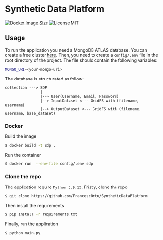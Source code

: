 # Synthetic Data Platform

[![Docker Image Size](https://img.shields.io/docker/image-size/francescortu/sdp?logo=docker)](https://hub.docker.com/r/francescortu/sdp)
![License MIT](https://img.shields.io/github/license/Francesc0rtu/SyntheticDataPlatform)
## Usage
To run the application you need a MongoDB ATLAS database. You can create a free cluster [here](https://www.mongodb.com/cloud/atlas). Then, you need to create a `config/.env` file in the root directory of the project. The file should contain the following variables:
```bash
MONGO_URI=<your-mongo-uri>
```
The database is structurated as follow:
```
collection ---> SDP
                |
                |--> User(Username, Email, Password)
                |--> InputDataset <--- GridFS with (filename, username)
                |--> OutputDataset <--- GridFS with (filename, username, base_dataset)
```
### Docker
Build the image
```bash
$ docker build -t sdp .
```
Run the container
```bash
$ docker run  --env-file config/.env sdp
```


### Clone the repo
The application require `Python 3.9.15`.
Fristly, clone the repo
```bash
$ git clone https://github.com/Francesc0rtu/SyntheticDataPlatform
```
Then install the requirements
```bash
$ pip install -r requirements.txt
```
Finally, run the application
```bash
$ python main.py
```



[contributors-shield]: https://img.shields.io/github/contributors/Francesc0rtu/SyntheticDataPlatform.svg?style=for-the-badge

[contributors-url]: https://github.com/Francesc0rtu/SyntheticDataPlatform/graphs/contributors

[forks-shield]: https://img.shields.io/github/forks/Francesc0rtu/SyntheticDataPlatform.svg?style=for-the-badge

[forks-url]: https://github.com/Francesc0rtu/SyntheticDataPlatform/network/members

[stars-shield]: https://img.shields.io/github/stars/Francesc0rtu/SyntheticDataPlatform.svg?style=for-the-badge

[stars-url]: https://github.com/Francesc0rtu/SyntheticDataPlatform/stargazers

[issues-shield]: https://img.shields.io/github/issues/Francesc0rtu/SyntheticDataPlatform.svg?style=for-the-badge

[issues-url]: https://github.com/Francesc0rtu/SyntheticDataPlatform/issues

[license-shield]: https://img.shields.io/github/license/Francesc0rtu/SyntheticDataPlatform.svg?style=for-the-badge

[license-url]: https://github.com/Francesc0rtu/SyntheticDataPlatform/blob/main/LICENSE


